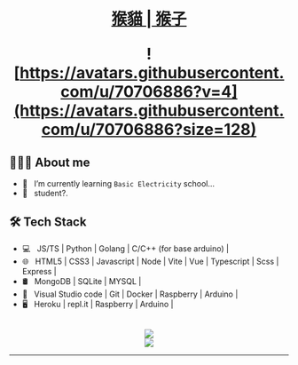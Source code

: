 <h1 align="center">
  <a href="https://github.com/a3510377">猴貓 | 猴子</a>

  <br />

  ![https://avatars.githubusercontent.com/u/70706886?v=4](https://avatars.githubusercontent.com/u/70706886?size=128)
</h1>

## 👨🏻‍💻 About me

- 🔭 &nbsp; I’m currently learning `Basic Electricity` school...
- 💼 &nbsp; student?.

## 🛠 Tech Stack

- 💻 &nbsp; JS/TS | Python | Golang | C/C++ (for base arduino) |
- 🌐 &nbsp; HTML5 | CSS3 | Javascript | Node | Vite | Vue | Typescript | Scss | Express |
- 🛢 &nbsp; MongoDB | SQLite | MYSQL |
- 🔧 &nbsp; Visual Studio code | Git | Docker | Raspberry | Arduino |
- 🖥 &nbsp; Heroku | repl.it | Raspberry | Arduino |

<p align="center">
  <br />
  <img src="https://github-readme-stats.vercel.app/api?username=a3510377&show_icons=true&theme=radical" />
  <br/>
<!--   <img src="https://github-readme-stats.vercel.app/api/top-langs/?username=a3510377&layout=compact&theme=radical&locale=cn" />
  <br /> -->
  <img src="https://github-readme-stats.vercel.app/api/top-langs/?username=a3510377&langs_count=8&theme=radical&locale=cn" />
  <br />
</p>
<hr>

<!-- icons https://github.com/Envoy-VC/awesome-badges -->
